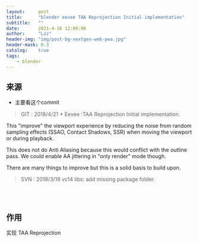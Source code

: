 ```yaml
---
layout:     post
title:      "blender eevee TAA Reprojection Initial implementation"
subtitle:   ""
date:       2021-4-16 12:00:00
author:     "Lzz"
header-img: "img/post-bg-nextgen-web-pwa.jpg"
header-mask: 0.3
catalog:    true
tags:
    - blender
---
```


## 来源

- 主要看这个commit

> GIT : 2018/4/21  *  Eevee :TAA Reprojection Initial implementation. <br> 

> 
This "improve" the viewport experience by reducing the noise from random
sampling effects (SSAO, Contact Shadows, SSR) when moving the viewport or
during playback.

>
This does not do Anti Aliasing because this would conflict with the outline
pass. We could enable AA jittering in "only render" mode though.

>
There are many things to improve but this is a solid basis to build upon.


> SVN : 2018/3/18  vc14 libs: add missing package folder. 


<br><br>

## 作用
实现 TAA Reprojection

<br><br>
